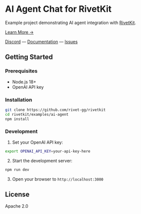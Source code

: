 # AI Agent Chat for RivetKit

Example project demonstrating AI agent integration with [RivetKit](https://rivetkit.org).

[Learn More →](https://github.com/rivet-gg/rivetkit)

[Discord](https://rivet.gg/discord) — [Documentation](https://rivetkit.org) — [Issues](https://github.com/rivet-gg/rivetkit/issues)

## Getting Started

### Prerequisites

- Node.js 18+
- OpenAI API key

### Installation

```sh
git clone https://github.com/rivet-gg/rivetkit
cd rivetkit/examples/ai-agent
npm install
```

### Development

1. Set your OpenAI API key:
```sh
export OPENAI_API_KEY=your-api-key-here
```

2. Start the development server:
```sh
npm run dev
```

3. Open your browser to `http://localhost:3000`

## License

Apache 2.0
